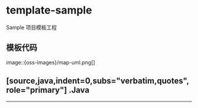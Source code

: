 # template-sample
Sample 项目模板工程

## 模板代码

image::{oss-images}/map-uml.png[]

[source,java,indent=0,subs="verbatim,quotes",role="primary"]
.Java
----

----